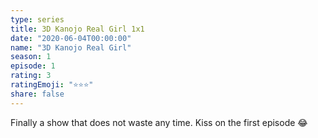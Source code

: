 ```yaml
---
type: series
title: 3D Kanojo Real Girl 1x1
date: "2020-06-04T00:00:00"
name: "3D Kanojo Real Girl"
season: 1
episode: 1
rating: 3
ratingEmoji: "⭐️⭐️⭐️"
share: false
---
```


Finally a show that does not waste any time. Kiss on the first episode 😂
